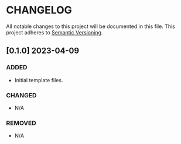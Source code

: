# CHANGELOG

All notable changes to this project will be documented in this file.
This project adheres to [Semantic Versioning](http://semver.org/).

## [0.1.0] 2023-04-09
### ADDED
* Initial template files.

### CHANGED
* N/A

### REMOVED
* N/A